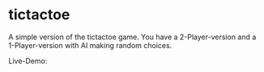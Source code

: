 # tictactoe

A simple version of the tictactoe game. You have a 2-Player-version and a 1-Player-version with AI making random choices.

Live-Demo: 
